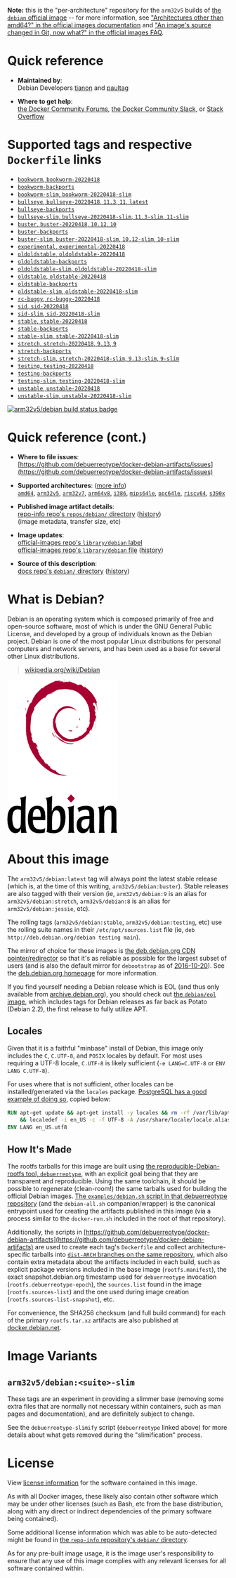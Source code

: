 <!--

********************************************************************************

WARNING:

    DO NOT EDIT "debian/README.md"

    IT IS AUTO-GENERATED

    (from the other files in "debian/" combined with a set of templates)

********************************************************************************

-->

**Note:** this is the "per-architecture" repository for the `arm32v5` builds of [the `debian` official image](https://hub.docker.com/_/debian) -- for more information, see ["Architectures other than amd64?" in the official images documentation](https://github.com/docker-library/official-images#architectures-other-than-amd64) and ["An image's source changed in Git, now what?" in the official images FAQ](https://github.com/docker-library/faq#an-images-source-changed-in-git-now-what).

# Quick reference

-	**Maintained by**:  
	Debian Developers [tianon](https://qa.debian.org/developer.php?login=tianon) and [paultag](https://qa.debian.org/developer.php?login=paultag)

-	**Where to get help**:  
	[the Docker Community Forums](https://forums.docker.com/), [the Docker Community Slack](https://dockr.ly/slack), or [Stack Overflow](https://stackoverflow.com/search?tab=newest&q=docker)

# Supported tags and respective `Dockerfile` links

-	[`bookworm`, `bookworm-20220418`](https://github.com/debuerreotype/docker-debian-artifacts/blob/cdf4686a54ee2835b16dbb1cae620e5952667f88/bookworm/Dockerfile)
-	[`bookworm-backports`](https://github.com/debuerreotype/docker-debian-artifacts/blob/cdf4686a54ee2835b16dbb1cae620e5952667f88/bookworm/backports/Dockerfile)
-	[`bookworm-slim`, `bookworm-20220418-slim`](https://github.com/debuerreotype/docker-debian-artifacts/blob/cdf4686a54ee2835b16dbb1cae620e5952667f88/bookworm/slim/Dockerfile)
-	[`bullseye`, `bullseye-20220418`, `11.3`, `11`, `latest`](https://github.com/debuerreotype/docker-debian-artifacts/blob/cdf4686a54ee2835b16dbb1cae620e5952667f88/bullseye/Dockerfile)
-	[`bullseye-backports`](https://github.com/debuerreotype/docker-debian-artifacts/blob/cdf4686a54ee2835b16dbb1cae620e5952667f88/bullseye/backports/Dockerfile)
-	[`bullseye-slim`, `bullseye-20220418-slim`, `11.3-slim`, `11-slim`](https://github.com/debuerreotype/docker-debian-artifacts/blob/cdf4686a54ee2835b16dbb1cae620e5952667f88/bullseye/slim/Dockerfile)
-	[`buster`, `buster-20220418`, `10.12`, `10`](https://github.com/debuerreotype/docker-debian-artifacts/blob/cdf4686a54ee2835b16dbb1cae620e5952667f88/buster/Dockerfile)
-	[`buster-backports`](https://github.com/debuerreotype/docker-debian-artifacts/blob/cdf4686a54ee2835b16dbb1cae620e5952667f88/buster/backports/Dockerfile)
-	[`buster-slim`, `buster-20220418-slim`, `10.12-slim`, `10-slim`](https://github.com/debuerreotype/docker-debian-artifacts/blob/cdf4686a54ee2835b16dbb1cae620e5952667f88/buster/slim/Dockerfile)
-	[`experimental`, `experimental-20220418`](https://github.com/debuerreotype/docker-debian-artifacts/blob/cdf4686a54ee2835b16dbb1cae620e5952667f88/experimental/Dockerfile)
-	[`oldoldstable`, `oldoldstable-20220418`](https://github.com/debuerreotype/docker-debian-artifacts/blob/cdf4686a54ee2835b16dbb1cae620e5952667f88/oldoldstable/Dockerfile)
-	[`oldoldstable-backports`](https://github.com/debuerreotype/docker-debian-artifacts/blob/cdf4686a54ee2835b16dbb1cae620e5952667f88/oldoldstable/backports/Dockerfile)
-	[`oldoldstable-slim`, `oldoldstable-20220418-slim`](https://github.com/debuerreotype/docker-debian-artifacts/blob/cdf4686a54ee2835b16dbb1cae620e5952667f88/oldoldstable/slim/Dockerfile)
-	[`oldstable`, `oldstable-20220418`](https://github.com/debuerreotype/docker-debian-artifacts/blob/cdf4686a54ee2835b16dbb1cae620e5952667f88/oldstable/Dockerfile)
-	[`oldstable-backports`](https://github.com/debuerreotype/docker-debian-artifacts/blob/cdf4686a54ee2835b16dbb1cae620e5952667f88/oldstable/backports/Dockerfile)
-	[`oldstable-slim`, `oldstable-20220418-slim`](https://github.com/debuerreotype/docker-debian-artifacts/blob/cdf4686a54ee2835b16dbb1cae620e5952667f88/oldstable/slim/Dockerfile)
-	[`rc-buggy`, `rc-buggy-20220418`](https://github.com/debuerreotype/docker-debian-artifacts/blob/cdf4686a54ee2835b16dbb1cae620e5952667f88/rc-buggy/Dockerfile)
-	[`sid`, `sid-20220418`](https://github.com/debuerreotype/docker-debian-artifacts/blob/cdf4686a54ee2835b16dbb1cae620e5952667f88/sid/Dockerfile)
-	[`sid-slim`, `sid-20220418-slim`](https://github.com/debuerreotype/docker-debian-artifacts/blob/cdf4686a54ee2835b16dbb1cae620e5952667f88/sid/slim/Dockerfile)
-	[`stable`, `stable-20220418`](https://github.com/debuerreotype/docker-debian-artifacts/blob/cdf4686a54ee2835b16dbb1cae620e5952667f88/stable/Dockerfile)
-	[`stable-backports`](https://github.com/debuerreotype/docker-debian-artifacts/blob/cdf4686a54ee2835b16dbb1cae620e5952667f88/stable/backports/Dockerfile)
-	[`stable-slim`, `stable-20220418-slim`](https://github.com/debuerreotype/docker-debian-artifacts/blob/cdf4686a54ee2835b16dbb1cae620e5952667f88/stable/slim/Dockerfile)
-	[`stretch`, `stretch-20220418`, `9.13`, `9`](https://github.com/debuerreotype/docker-debian-artifacts/blob/cdf4686a54ee2835b16dbb1cae620e5952667f88/stretch/Dockerfile)
-	[`stretch-backports`](https://github.com/debuerreotype/docker-debian-artifacts/blob/cdf4686a54ee2835b16dbb1cae620e5952667f88/stretch/backports/Dockerfile)
-	[`stretch-slim`, `stretch-20220418-slim`, `9.13-slim`, `9-slim`](https://github.com/debuerreotype/docker-debian-artifacts/blob/cdf4686a54ee2835b16dbb1cae620e5952667f88/stretch/slim/Dockerfile)
-	[`testing`, `testing-20220418`](https://github.com/debuerreotype/docker-debian-artifacts/blob/cdf4686a54ee2835b16dbb1cae620e5952667f88/testing/Dockerfile)
-	[`testing-backports`](https://github.com/debuerreotype/docker-debian-artifacts/blob/cdf4686a54ee2835b16dbb1cae620e5952667f88/testing/backports/Dockerfile)
-	[`testing-slim`, `testing-20220418-slim`](https://github.com/debuerreotype/docker-debian-artifacts/blob/cdf4686a54ee2835b16dbb1cae620e5952667f88/testing/slim/Dockerfile)
-	[`unstable`, `unstable-20220418`](https://github.com/debuerreotype/docker-debian-artifacts/blob/cdf4686a54ee2835b16dbb1cae620e5952667f88/unstable/Dockerfile)
-	[`unstable-slim`, `unstable-20220418-slim`](https://github.com/debuerreotype/docker-debian-artifacts/blob/cdf4686a54ee2835b16dbb1cae620e5952667f88/unstable/slim/Dockerfile)

[![arm32v5/debian build status badge](https://img.shields.io/jenkins/s/https/doi-janky.infosiftr.net/job/multiarch/job/arm32v5/job/debian.svg?label=arm32v5/debian%20%20build%20job)](https://doi-janky.infosiftr.net/job/multiarch/job/arm32v5/job/debian/)

# Quick reference (cont.)

-	**Where to file issues**:  
	[https://github.com/debuerreotype/docker-debian-artifacts/issues](https://github.com/debuerreotype/docker-debian-artifacts/issues)

-	**Supported architectures**: ([more info](https://github.com/docker-library/official-images#architectures-other-than-amd64))  
	[`amd64`](https://hub.docker.com/r/amd64/debian/), [`arm32v5`](https://hub.docker.com/r/arm32v5/debian/), [`arm32v7`](https://hub.docker.com/r/arm32v7/debian/), [`arm64v8`](https://hub.docker.com/r/arm64v8/debian/), [`i386`](https://hub.docker.com/r/i386/debian/), [`mips64le`](https://hub.docker.com/r/mips64le/debian/), [`ppc64le`](https://hub.docker.com/r/ppc64le/debian/), [`riscv64`](https://hub.docker.com/r/riscv64/debian/), [`s390x`](https://hub.docker.com/r/s390x/debian/)

-	**Published image artifact details**:  
	[repo-info repo's `repos/debian/` directory](https://github.com/docker-library/repo-info/blob/master/repos/debian) ([history](https://github.com/docker-library/repo-info/commits/master/repos/debian))  
	(image metadata, transfer size, etc)

-	**Image updates**:  
	[official-images repo's `library/debian` label](https://github.com/docker-library/official-images/issues?q=label%3Alibrary%2Fdebian)  
	[official-images repo's `library/debian` file](https://github.com/docker-library/official-images/blob/master/library/debian) ([history](https://github.com/docker-library/official-images/commits/master/library/debian))

-	**Source of this description**:  
	[docs repo's `debian/` directory](https://github.com/docker-library/docs/tree/master/debian) ([history](https://github.com/docker-library/docs/commits/master/debian))

# What is Debian?

Debian is an operating system which is composed primarily of free and open-source software, most of which is under the GNU General Public License, and developed by a group of individuals known as the Debian project. Debian is one of the most popular Linux distributions for personal computers and network servers, and has been used as a base for several other Linux distributions.

> [wikipedia.org/wiki/Debian](https://en.wikipedia.org/wiki/Debian)

![logo](https://raw.githubusercontent.com/docker-library/docs/b449be7df57e9ed9086bb5821bfb5d6cdc5d67a4/debian/logo.png)

# About this image

The `arm32v5/debian:latest` tag will always point the latest stable release (which is, at the time of this writing, `arm32v5/debian:buster`). Stable releases are also tagged with their version (ie, `arm32v5/debian:9` is an alias for `arm32v5/debian:stretch`, `arm32v5/debian:8` is an alias for `arm32v5/debian:jessie`, etc).

The rolling tags (`arm32v5/debian:stable`, `arm32v5/debian:testing`, etc) use the rolling suite names in their `/etc/apt/sources.list` file (ie, `deb http://deb.debian.org/debian testing main`).

The mirror of choice for these images is [the deb.debian.org CDN pointer/redirector](https://deb.debian.org) so that it's as reliable as possible for the largest subset of users (and is also the default mirror for `debootstrap` as of [2016-10-20](https://anonscm.debian.org/cgit/d-i/debootstrap.git/commit/?id=9e8bc60ad1ccf3a25ce7890526b70059f3e770de)). See the [deb.debian.org homepage](https://deb.debian.org) for more information.

If you find yourself needing a Debian release which is EOL (and thus only available from [archive.debian.org](http://archive.debian.org)), you should check out [the `debian/eol` image](https://hub.docker.com/r/debian/eol/), which includes tags for Debian releases as far back as Potato (Debian 2.2), the first release to fully utilize APT.

## Locales

Given that it is a faithful "minbase" install of Debian, this image only includes the `C`, `C.UTF-8`, and `POSIX` locales by default. For most uses requiring a UTF-8 locale, `C.UTF-8` is likely sufficient (`-e LANG=C.UTF-8` or `ENV LANG C.UTF-8`).

For uses where that is not sufficient, other locales can be installed/generated via the `locales` package. [PostgreSQL has a good example of doing so](https://github.com/docker-library/postgres/blob/69bc540ecfffecce72d49fa7e4a46680350037f9/9.6/Dockerfile#L21-L24), copied below:

```dockerfile
RUN apt-get update && apt-get install -y locales && rm -rf /var/lib/apt/lists/* \
	&& localedef -i en_US -c -f UTF-8 -A /usr/share/locale/locale.alias en_US.UTF-8
ENV LANG en_US.utf8
```

## How It's Made

The rootfs tarballs for this image are built using [the reproducible-Debian-rootfs tool, `debuerreotype`](https://github.com/debuerreotype/debuerreotype), with an explicit goal being that they are transparent and reproducible. Using the same toolchain, it should be possible to regenerate (clean-room!) the same tarballs used for building the official Debian images. [The `examples/debian.sh` script in that debuerreotype repository](https://github.com/debuerreotype/debuerreotype/blob/master/examples/debian.sh) (and the `debian-all.sh` companion/wrapper) is the canonical entrypoint used for creating the artifacts published in this image (via a process similar to the `docker-run.sh` included in the root of that repository).

Additionally, the scripts in [https://github.com/debuerreotype/docker-debian-artifacts](https://github.com/debuerreotype/docker-debian-artifacts) are used to create each tag's `Dockerfile` and collect architecture-specific tarballs into [`dist-ARCH` branches on the same repository](https://github.com/debuerreotype/docker-debian-artifacts/branches), which also contain extra metadata about the artifacts included in each build, such as explicit package versions included in the base image (`rootfs.manifest`), the exact snapshot.debian.org timestamp used for `debuerreotype` invocation (`rootfs.debuerreotype-epoch`), the `sources.list` found in the image (`rootfs.sources-list`) and the one used during image creation (`rootfs.sources-list-snapshot`), etc.

For convenience, the SHA256 checksum (and full build command) for each of the primary `rootfs.tar.xz` artifacts are also published at [docker.debian.net](https://docker.debian.net/).

# Image Variants

## `arm32v5/debian:<suite>-slim`

These tags are an experiment in providing a slimmer base (removing some extra files that are normally not necessary within containers, such as man pages and documentation), and are definitely subject to change.

See the `debuerreotype-slimify` script (`debuerreotype` linked above) for more details about what gets removed during the "slimification" process.

# License

View [license information](https://www.debian.org/social_contract#guidelines) for the software contained in this image.

As with all Docker images, these likely also contain other software which may be under other licenses (such as Bash, etc from the base distribution, along with any direct or indirect dependencies of the primary software being contained).

Some additional license information which was able to be auto-detected might be found in [the `repo-info` repository's `debian/` directory](https://github.com/docker-library/repo-info/tree/master/repos/debian).

As for any pre-built image usage, it is the image user's responsibility to ensure that any use of this image complies with any relevant licenses for all software contained within.
